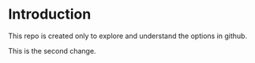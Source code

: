 # Introduction

This repo is created only to explore and understand the options in github.

This is the second change.
